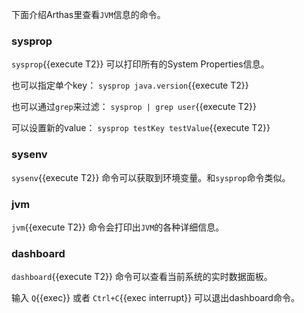 下面介绍Arthas里查看`JVM`信息的命令。

### sysprop

`sysprop`{{execute T2}} 可以打印所有的System Properties信息。

也可以指定单个key： `sysprop java.version`{{execute T2}}

也可以通过`grep`来过滤： `sysprop | grep user`{{execute T2}}

可以设置新的value： `sysprop testKey testValue`{{execute T2}}

### sysenv

`sysenv`{{execute T2}} 命令可以获取到环境变量。和`sysprop`命令类似。



### jvm

`jvm`{{execute T2}} 命令会打印出`JVM`的各种详细信息。


### dashboard


`dashboard`{{execute T2}} 命令可以查看当前系统的实时数据面板。

输入 `Q`{{exec}} 或者 `Ctrl+C`{{exec interrupt}} 可以退出dashboard命令。
